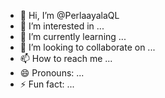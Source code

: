 - 👋 Hi, I’m @PerlaayalaQL
- 👀 I’m interested in ...
- 🌱 I’m currently learning ...
- 💞️ I’m looking to collaborate on ...
- 📫 How to reach me ...
- 😄 Pronouns: ...
- ⚡ Fun fact: ...

<!---
PerlaayalaQL/PerlaayalaQL is a ✨ special ✨ repository because its `README.md` (this file) appears on your GitHub profile.
You can click the Preview link to take a look at your changes.
--->
